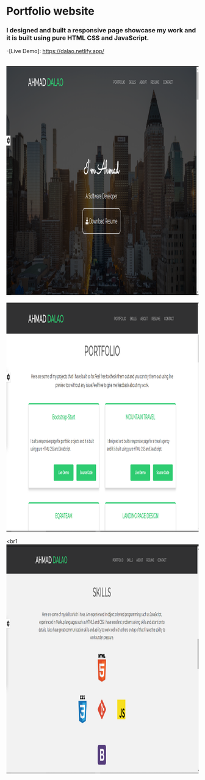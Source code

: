# Portfolio website

### I designed and built a responsive page showcase my work and it is built using pure HTML CSS and JavaScript.


-[Live Demo]: https://dalao.netlify.app/



<br>
    <img src="https://raw.githubusercontent.com/AhmadDalao/Portfolio/master/images/page1.png" height="600" width="1000"/>
<br>


<br>
    <img src="https://raw.githubusercontent.com/AhmadDalao/Portfolio/master/images/page2.png" height="600" width="1000"/>
<br>

<br1
    <img src="https://raw.githubusercontent.com/AhmadDalao/Portfolio/master/images/page3.png" height="600" width="1000"/>
<br>
